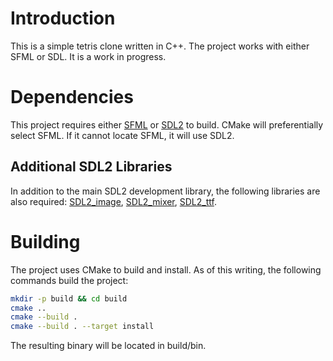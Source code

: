 # Introduction
This is a simple tetris clone written in C++. The project works with either SFML or SDL. It is a work in progress.

# Dependencies
This project requires either [SFML](www.sfml-dev.org) or [SDL2](www.libsdl.org) to build. CMake will preferentially select SFML. If it cannot locate SFML, it will use SDL2.

## Additional SDL2 Libraries

In addition to the main SDL2 development library, the following libraries are also required: [SDL2_image](https://www.libsdl.org/projects/SDL_image), [SDL2_mixer](https://www.libsdl.org/projects/SDL_mixer), [SDL2_ttf](https://www.libsdl.org/projects/SDL_ttf).

# Building
The project uses CMake to build and install. As of this writing, the following commands build the project:
```bash
mkdir -p build && cd build
cmake ..
cmake --build .
cmake --build . --target install
```
The resulting binary will be located in build/bin.
